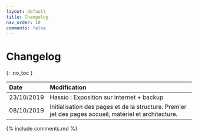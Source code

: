 ```yaml
---
layout: default
title: Changelog
nav_order: 10
comments: false
---
```


# Changelog
{: .no_toc }

| Date         | Modification      |
|:-------------|:------------------|
| 23/10/2019   | Hassio : Exposition sur internet + backup      |
| 08/10/2019   | Initialisation des pages et de la structure. Premier jet des pages accueil, matériel et architecture.      |


{% include comments.md %}
